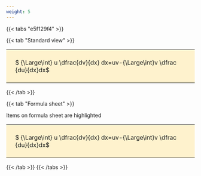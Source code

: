 ```yaml
---
weight: 5
---
```


{{< tabs "e5f129f4" >}}

{{< tab "Standard view" >}}

<style type="text/css">
#T_17319a9a th.col_heading {
  text-align: left;
  font-size: 1em;
}
#T_17319a9a td {
  text-align: left;
  font-size: 1em;
  padding: 1.5em;
}
</style>
<table id="T_17319a9a">
  <thead>
  </thead>
  <tbody>
    <tr>
      <td id="T_17319a9a_row0_col0" class="data row0 col0" >$ {\Large\int} u \dfrac{dv}{dx} dx=uv-{\Large\int}v \dfrac {du}{dx}dx$</td>
    </tr>
  </tbody>
</table>
{{< /tab >}}

{{< tab "Formula sheet" >}}

Items on formula sheet are highlighted 
<br>
<style type="text/css">
#T_17319a9a th.col_heading {
  text-align: left;
  font-size: 1em;
}
#T_17319a9a td {
  text-align: left;
  font-size: 1em;
  padding: 1.5em;
}
#T_17319a9a_row0_col0 {
  background-color: rgba(255,194,10, 0.2);
}
</style>
<table id="T_17319a9a">
  <thead>
  </thead>
  <tbody>
    <tr>
      <td id="T_17319a9a_row0_col0" class="data row0 col0" >$ {\Large\int} u \dfrac{dv}{dx} dx=uv-{\Large\int}v \dfrac {du}{dx}dx$</td>
    </tr>
  </tbody>
</table>
{{< /tab >}}
{{< /tabs >}}